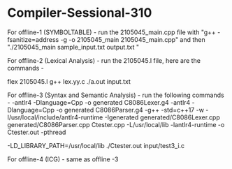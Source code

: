 # Compiler-Sessional-310

For offline-1 (SYMBOLTABLE) - run the 2105045_main.cpp file with 
"g++ -fsanitize=address -g -o 2105045_main 2105045_main.cpp" and then 
"./2105045_main sample_input.txt output.txt "

For offline-2 (Lexical Analysis) - run the 2105045.l file, here are the commands - 

flex 2105045.l
g++ lex.yy.c
./a.out input.txt

For offline-3 (Syntax and Semantic Analysis) - run the following commands - 
-antlr4 -Dlanguage=Cpp -o generated C8086Lexer.g4
-antlr4 -Dlanguage=Cpp -o generated C8086Parser.g4
-g++ -std=c++17 -w -I/usr/local/include/antlr4-runtime -Igenerated generated/C8086Lexer.cpp generated/C8086Parser.cpp     Ctester.cpp     -L/usr/local/lib -lantlr4-runtime -o Ctester.out -pthread

-LD_LIBRARY_PATH=/usr/local/lib ./Ctester.out input/test3_i.c

For offline-4 (ICG) - same as offline -3 


